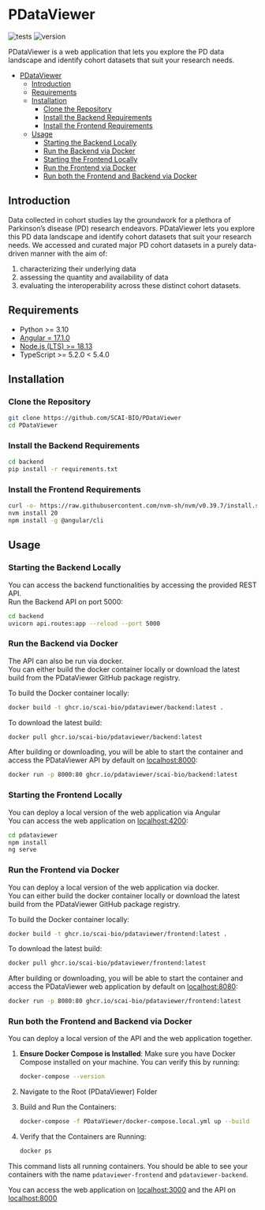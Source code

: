# PDataViewer
![tests](https://github.com/SCAI-BIO/PDataViewer/actions/workflows/test.yml/badge.svg) ![version](https://img.shields.io/github/v/release/SCAI-BIO/PDataViewer)

PDataViewer is a web application that lets you explore the PD data landscape and identify cohort datasets that suit your research needs.

- [PDataViewer](#pdataviewer)
  - [Introduction](#introduction)
  - [Requirements](#requirements)
  - [Installation](#installation)
    - [Clone the Repository](#clone-the-repository)
    - [Install the Backend Requirements](#install-the-backend-requirements)
    - [Install the Frontend Requirements](#install-the-frontend-requirements)
  - [Usage](#usage)
    - [Starting the Backend Locally](#starting-the-backend-locally)
    - [Run the Backend via Docker](#run-the-backend-via-docker)
    - [Starting the Frontend Locally](#starting-the-frontend-locally)
    - [Run the Frontend via Docker](#run-the-frontend-via-docker)
    - [Run both the Frontend and Backend via Docker](#run-both-the-frontend-and-backend-via-docker)


## Introduction
Data collected in cohort studies lay the groundwork for a plethora of Parkinson’s disease (PD) research endeavors. PDataViewer lets you explore this PD data landscape and identify cohort datasets that suit your research needs. We accessed and curated major PD cohort datasets in a purely data-driven manner with the aim of:

1) characterizing their underlying data
2) assessing the quantity and availability of data
3) evaluating the interoperability across these distinct cohort datasets. 

## Requirements
- Python >= 3.10
- [Angular = 17.1.0](https://angular.io/guide/setup-local)
- [Node.js (LTS) >= 18.13](https://nodejs.org/en/download/package-manager)
- TypeScript >= 5.2.0 < 5.4.0

## Installation
### Clone the Repository

```bash
git clone https://github.com/SCAI-BIO/PDataViewer
cd PDataViewer
```

### Install the Backend Requirements

```bash
cd backend
pip install -r requirements.txt
```

### Install the Frontend Requirements

```bash
curl -o- https://raw.githubusercontent.com/nvm-sh/nvm/v0.39.7/install.sh | bash
nvm install 20
npm install -g @angular/cli
```

## Usage

### Starting the Backend Locally
You can access the backend functionalities by accessing the provided REST API. <br>
Run the Backend API on port 5000:

```bash
cd backend
uvicorn api.routes:app --reload --port 5000
```

### Run the Backend via Docker
The API can also be run via docker. <br>
You can either build the docker container locally or download the latest build from the PDataViewer GitHub package registry. <br>

To build the Docker container locally:

```bash
docker build -t ghcr.io/scai-bio/pdataviewer/backend:latest .
```

To download the latest build:

```bash
docker pull ghcr.io/scai-bio/pdataviewer/backend:latest
```

After building or downloading, you will be able to start the container and access the PDataViewer API by default on [localhost:8000](http://localhost:8000):

```bash
docker run -p 8000:80 ghcr.io/pdataviewer/scai-bio/backend:latest
```

### Starting the Frontend Locally
You can deploy a local version of the web application via Angular <br>
You can access the web application on [localhost:4200](http://localhost:4200):

```bash
cd pdataviewer
npm install
ng serve
```

### Run the Frontend via Docker
You can deploy a local version of the web application via docker. <br>
You can either build the docker container locally or download the latest build from the PDataViewer GitHub package registry.

To build the Docker container locally:

```bash
docker build -t ghcr.io/scai-bio/pdataviewer/frontend:latest .
```

To download the latest build:

```bash
docker pull ghcr.io/scai-bio/pdataviewer/frontend:latest
```

After building or downloading, you will be able to start the container and access the PDataViewer web application by default on [localhost:8080](http://localhost:8080):

```bash
docker run -p 8080:80 ghcr.io/scai-bio/pdataviewer/frontend:latest
```

### Run both the Frontend and Backend via Docker
You can deploy a local version of the API and the web application together.

1. **Ensure Docker Compose is Installed**:
   Make sure you have Docker Compose installed on your machine. You can verify this by running:

   ```bash
   docker-compose --version
   ```

2. Navigate to the Root (PDataViewer) Folder
3. Build and Run the Containers:
  
   ```bash
   docker-compose -f PDataViewer/docker-compose.local.yml up --build
   ```

4. Verify that the Containers are Running:
   
   ```bash
   docker ps
   ```

  This command lists all running containers. You should be able to see your containers with the name `pdataviewer-frontend` and `pdataviewer-backend`. <br>
  
  You can access the web application on [localhost:3000](http://localhost:3000) and the API on [localhost:8000](http://localhost:8000)